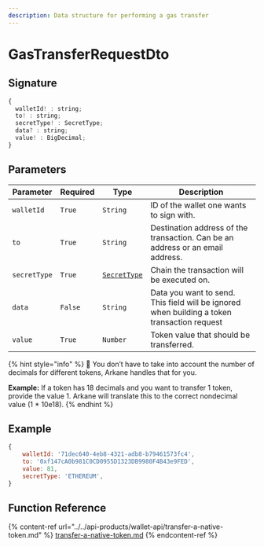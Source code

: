 ```yaml
---
description: Data structure for performing a gas transfer
---
```


# GasTransferRequestDto

## Signature

```javascript
{
  walletId! : string;
  to! : string;
  secretType! : SecretType;
  data? : string;
  value! : BigDecimal;
}
```

## Parameters

| Parameter    | Required | Type                          | Description                                                                                 |
| ------------ | -------- | ----------------------------- | ------------------------------------------------------------------------------------------- |
| `walletId`   | `True`   | `String`                      | ID of the wallet one wants to sign with.                                                    |
| `to`         | `True`   | `String`                      | Destination address of the transaction. Can be an address or an email address.              |
| `secretType` | `True`   | [`SecretType`](secrettype.md) | Chain the transaction will be executed on.                                                  |
| `data`       | `False`  | `String`                      | Data you want to send. This field will be ignored when building a token transaction request |
| `value`      | `True`   | `Number`                      | Token value that should be transferred.                                                     |

{% hint style="info" %}
🧙 You don’t have to take into account the number of decimals for different tokens, Arkane handles that for you.

**Example:** If a token has 18 decimals and you want to transfer 1 token, provide the value 1. Arkane will translate this to the correct nondecimal value (1 \* 10e18).
{% endhint %}

## Example

```javascript
{
    walletId: '71dec640-4eb8-4321-adb8-b79461573fc4',
    to: '0xf147cA0b981C0CD0955D1323DB9980F4B43e9FED',
    value: 81,
    secretType: 'ETHEREUM',
}
```

## Function Reference

{% content-ref url="../../api-products/wallet-api/transfer-a-native-token.md" %}
[transfer-a-native-token.md](../../api-products/wallet-api/transfer-a-native-token.md)
{% endcontent-ref %}
